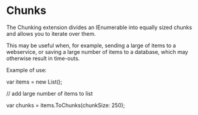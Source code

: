 # Chunks

The Chunking extension divides an IEnumerable into equally sized chunks and allows you to iterate over them. 

This may be useful when, for example, sending a large of items to a webservice, or saving a large number of items to a database, which may otherwise result in time-outs.

Example of use:

var items = new List<string>();

// add large number of items to list

var chunks = items.ToChunks(chunkSize: 250);
